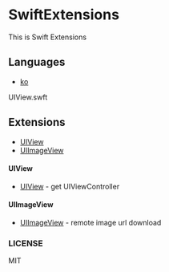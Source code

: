 # SwiftExtensions
This is Swift Extensions

## Languages
- [ko](README.ko.md)

UIView.swft
## Extensions
- [UIView](####UIView)
- [UIImageView](####UIImageView)

#### UIView
- [UIView](UIView.swift) - get UIViewController


#### UIImageView
- [UIImageView](UIImageView.swift) - remote image url download


### LICENSE

MIT
